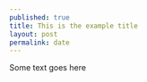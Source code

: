 ```yaml
---
published: true
title: This is the example title
layout: post
permalink: date
---
```

Some text goes here